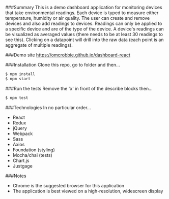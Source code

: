 ###Summary
This is a demo dashboard application for monitoring devices that take environmental readings.  Each device is typed to measure either temperature, humidity or air quality.
The user can create and remove devices and also add readings to devices.  Readings can only be applied to a specific device and are of the type of the device.
A device's readings can be visualized as averaged values (there needs to be at least 30 readings to see this).  Clicking on a datapoint will drill into the raw data (each point is an aggregate of multiple readings).

###Demo site
https://omcrobbie.github.io/dashboard-react

###Installation
Clone this repo, go to folder and then...
```sh
$ npm install
$ npm start
```

###Run the tests
Remove the 'x' in front of the describe blocks then...
```sh
$ npm test
```
###Technologies
In no particular order...
* React
* Redux
* jQuery
* Webpack
* Sass
* Axios
* Foundation (styling)
* Mocha/chai (tests)
* Chart.js
* Justgage

###Notes
* Chrome is the suggested browser for this application
* The application is best viewed on a high-resolution, widescreen display
